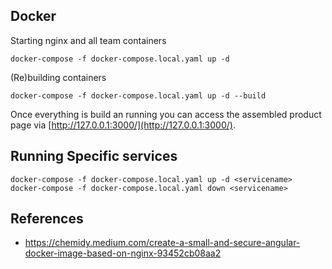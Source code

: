 ## Docker

Starting nginx and all team containers

    docker-compose -f docker-compose.local.yaml up -d

(Re)building containers

    docker-compose -f docker-compose.local.yaml up -d --build

Once everything is build an running you can access the assembled product page via [http://127.0.0.1:3000/](http://127.0.0.1:3000/).

## Running Specific services

    docker-compose -f docker-compose.local.yaml up -d <servicename>
    docker-compose -f docker-compose.local.yaml down <servicename>

## References

- https://chemidy.medium.com/create-a-small-and-secure-angular-docker-image-based-on-nginx-93452cb08aa2